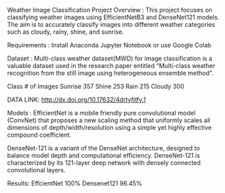 Weather Image Classification Project
Overview :
This project focuses on classifying weather images using EfficientNetB3 and DenseNet121 models. The aim is to accurately classify images into different weather categories such as  cloudy, rainy, shine, and sunrise.

Requirements :
Install Anaconda Jupyter Notebook or use Google Colab

Dataset : 
Multi-class weather dataset(MWD) for image classification is a valuable dataset used in the research paper entitled “Multi-class weather recognition from the still image using heterogeneous ensemble method”.

Class	# of Images
Sunrise	   357
Shine	     253
Rain	     215
Cloudy	   300

DATA LINK: http://dx.doi.org/10.17632/4drtyfjtfy.1

Models :
EfficientNet is a mobile friendly pure convolutional model (ConvNet) that proposes a new scaling method that uniformly scales all dimensions of depth/width/resolution using a simple yet highly effective compound coefficient.

DenseNet-121 is a variant of the DenseNet architecture, designed to balance model depth and computational efficiency. DenseNet-121 is characterized by its 121-layer deep network with densely connected convolutional layers.


Results:
EffcientNet 100%
Densenet121 96.45%
